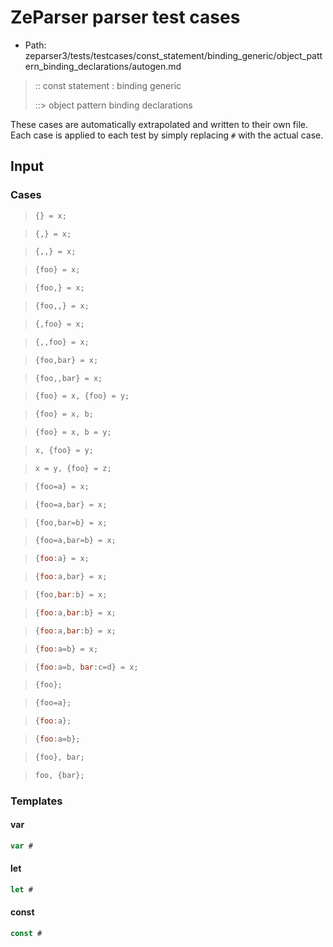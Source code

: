 # ZeParser parser test cases

- Path: zeparser3/tests/testcases/const_statement/binding_generic/object_pattern_binding_declarations/autogen.md

> :: const statement : binding generic
>
> ::> object pattern binding declarations

These cases are automatically extrapolated and written to their own file.
Each case is applied to each test by simply replacing `#` with the actual case.

## Input

### Cases

> `````js
> {} = x;
> `````

> `````js
> {,} = x;
> `````

> `````js
> {,,} = x;
> `````

> `````js
> {foo} = x;
> `````

> `````js
> {foo,} = x;
> `````

> `````js
> {foo,,} = x;
> `````

> `````js
> {,foo} = x;
> `````

> `````js
> {,,foo} = x;
> `````

> `````js
> {foo,bar} = x;
> `````

> `````js
> {foo,,bar} = x;
> `````

> `````js
> {foo} = x, {foo} = y;
> `````

> `````js
> {foo} = x, b;
> `````

> `````js
> {foo} = x, b = y;
> `````

> `````js
> x, {foo} = y;
> `````

> `````js
> x = y, {foo} = z;
> `````

> `````js
> {foo=a} = x;
> `````

> `````js
> {foo=a,bar} = x;
> `````

> `````js
> {foo,bar=b} = x;
> `````

> `````js
> {foo=a,bar=b} = x;
> `````

> `````js
> {foo:a} = x;
> `````

> `````js
> {foo:a,bar} = x;
> `````

> `````js
> {foo,bar:b} = x;
> `````

> `````js
> {foo:a,bar:b} = x;
> `````

> `````js
> {foo:a,bar:b} = x;
> `````

> `````js
> {foo:a=b} = x;
> `````

> `````js
> {foo:a=b, bar:c=d} = x;
> `````

> `````js
> {foo};
> `````

> `````js
> {foo=a};
> `````

> `````js
> {foo:a};
> `````

> `````js
> {foo:a=b};
> `````

> `````js
> {foo}, bar;
> `````

> `````js
> foo, {bar};
> `````

### Templates

#### var

`````js
var #
`````

#### let

`````js
let #
`````

#### const

`````js
const #
`````
